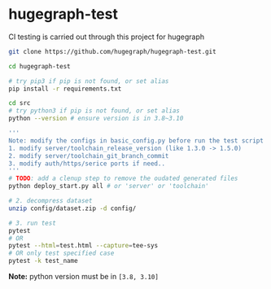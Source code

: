 # hugegraph-test

CI testing is carried out through this project for hugegraph

```bash
git clone https://github.com/hugegraph/hugegraph-test.git

cd hugegraph-test

# try pip3 if pip is not found, or set alias
pip install -r requirements.txt

cd src
# try python3 if pip is not found, or set alias
python --version # ensure version is in 3.8~3.10

''' 
Note: modify the configs in basic_config.py before run the test script
1. modify server/toolchain_release_version (like 1.3.0 -> 1.5.0)
2. modify server/toolchain_git_branch_commit
3. modify auth/https/serice ports if need..
'''
# TODO: add a clenup step to remove the oudated generated files
python deploy_start.py all # or 'server' or 'toolchain'

# 2. decompress dataset
unzip config/dataset.zip -d config/

# 3. run test
pytest 
# OR
pytest --html=test.html --capture=tee-sys
# OR only test specified case
pytest -k test_name
```

**Note:** python version must be in `[3.8, 3.10]`
